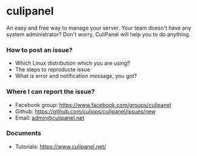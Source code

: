 # culipanel 

An easy and free way to manage your server. Your team doesn't have any system administrator? Don't worry, CuliPanel will help you to do anything.


### How to post an issue?
- Which Linux distribution which you are using?
- The steps to reproducte issue
- What is error and notification message, you got?

### Where I can report the issue?
- Facebook group: https://www.facebook.com/groups/culipanel
- Github: https://github.com/culiops/culipanel/issues/new
- Email: admin@culipanel.net

### Documents
- Tutorials: https://www.culipanel.net/
